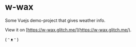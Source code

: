# w-wax

Some Vuejs demo-project that gives weather info.

View it on [https://w-wax.glitch.me/](https://w-wax.glitch.me/).

( ᵔ ᴥ ᵔ )